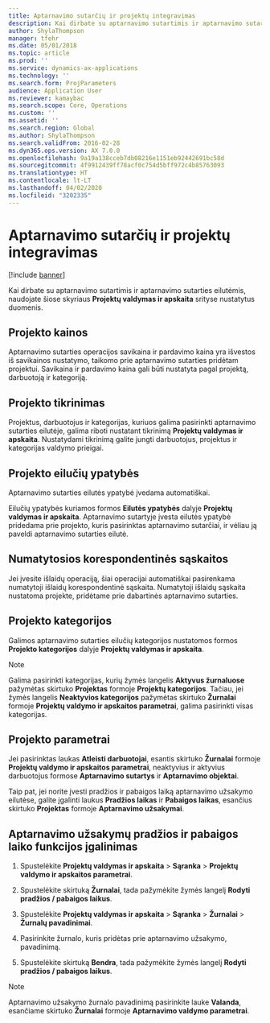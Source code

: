 ```yaml
---
title: Aptarnavimo sutarčių ir projektų integravimas
description: Kai dirbate su aptarnavimo sutartimis ir aptarnavimo sutarties eilutėmis, naudojate šiose skyriaus Projektų valdymas ir apskaita srityse nustatytus duomenis.
author: ShylaThompson
manager: tfehr
ms.date: 05/01/2018
ms.topic: article
ms.prod: ''
ms.service: dynamics-ax-applications
ms.technology: ''
ms.search.form: ProjParameters
audience: Application User
ms.reviewer: kamaybac
ms.search.scope: Core, Operations
ms.custom: ''
ms.assetid: ''
ms.search.region: Global
ms.author: ShylaThompson
ms.search.validFrom: 2016-02-28
ms.dyn365.ops.version: AX 7.0.0
ms.openlocfilehash: 9a19a138cceb7db08216e1151eb92442691bc58d
ms.sourcegitcommit: 4f9912439ff78acf0c754d5bff972c4b85763093
ms.translationtype: HT
ms.contentlocale: lt-LT
ms.lasthandoff: 04/02/2020
ms.locfileid: "3202335"
---
```

# <a name="integration-for-service-agreements-and-projects"></a>Aptarnavimo sutarčių ir projektų integravimas 

[!include [banner](../includes/banner.md)]


Kai dirbate su aptarnavimo sutartimis ir aptarnavimo sutarties eilutėmis, naudojate šiose skyriaus **Projektų valdymas ir apskaita** srityse nustatytus duomenis.

## <a name="project-prices"></a>Projekto kainos

Aptarnavimo sutarties operacijos savikaina ir pardavimo kaina yra išvestos iš savikainos nustatymo, taikomo prie aptarnavimo sutarties pridėtam projektui. Savikaina ir pardavimo kaina gali būti nustatyta pagal projektą, darbuotoją ir kategoriją. 

## <a name="project-validation"></a>Projekto tikrinimas

Projektus, darbuotojus ir kategorijas, kuriuos galima pasirinkti aptarnavimo sutarties eilutėje, galima riboti nustatant tikrinimą **Projektų valdymas ir apskaita**. Nustatydami tikrinimą galite jungti darbuotojus, projektus ir kategorijas valdymo prieigai. 

## <a name="project-line-properties"></a>Projekto eilučių ypatybės

Aptarnavimo sutarties eilutės ypatybė įvedama automatiškai.

Eilučių ypatybės kuriamos formos **Eilutės ypatybės** dalyje **Projektų valdymas ir apskaita**. Aptarnavimo sutartyje įvesta eilutės ypatybė pridedama prie projekto, kuris pasirinktas aptarnavimo sutarčiai, ir vėliau ją paveldi aptarnavimo sutarties eilutė. 

## <a name="default-offset-accounts"></a>Numatytosios korespondentinės sąskaitos

Jei įvesite išlaidų operaciją, šiai operacijai automatiškai pasirenkama numatytoji išlaidų korespondentinė sąskaita. Numatytoji išlaidų sąskaita nustatoma projekte, pridėtame prie dabartinės aptarnavimo sutarties.

## <a name="project-categories"></a>Projekto kategorijos

Galimos aptarnavimo sutarties eilučių kategorijos nustatomos formos **Projekto kategorijos** dalyje **Projektų valdymas ir apskaita**. 

> [!NOTE]
> <P>Galima pasirinkti kategorijas, kurių žymės langelis <STRONG>Aktyvus žurnaluose</STRONG> pažymėtas skirtuko <STRONG>Projektas</STRONG> formoje <STRONG>Projektų kategorijos</STRONG>. Tačiau, jei žymės langelis <STRONG>Neaktyvios kategorijos</STRONG> pažymėtas skirtuko <STRONG>Žurnalai</STRONG> formoje <STRONG>Projektų valdymo ir apskaitos parametrai</STRONG>, galima pasirinkti visas kategorijas.</P>

## <a name="project-parameters"></a>Projekto parametrai

Jei pasirinktas laukas **Atleisti darbuotojai**, esantis skirtuko **Žurnalai** formoje **Projektų valdymo ir apskaitos parametrai**, neaktyvius ir aktyvius darbuotojus formose **Aptarnavimo sutartys** ir **Aptarnavimo objektai**.

Taip pat, jei norite įvesti pradžios ir pabaigos laiką aptarnavimo užsakymo eilutėse, galite įgalinti laukus **Pradžios laikas** ir **Pabaigos laikas**, esančius skirtuko **Projektas** formoje **Aptarnavimo užsakymai**.

## <a name="enable-the-starting-and-ending-time-feature-for-service-orders"></a>Aptarnavimo užsakymų pradžios ir pabaigos laiko funkcijos įgalinimas

1.  Spustelėkite **Projektų valdymas ir apskaita** \> **Sąranka** \> **Projektų valdymo ir apskaitos parametrai**.

2.  Spustelėkite skirtuką **Žurnalai**, tada pažymėkite žymės langelį **Rodyti pradžios / pabaigos laikus**.

3.  Spustelėkite **Projektų valdymas ir apskaita** \> **Sąranka** \> **Žurnalai** \> **Žurnalų pavadinimai**.

4.  Pasirinkite žurnalo, kuris pridėtas prie aptarnavimo užsakymo, pavadinimą.

5.  Spustelėkite skirtuką **Bendra**, tada pažymėkite žymės langelį **Rodyti pradžios / pabaigos laikus**.


> [!NOTE]
> <P>Aptarnavimo užsakymo žurnalo pavadinimą pasirinkite lauke <STRONG>Valanda</STRONG>, esančiame skirtuko <STRONG>Žurnalai</STRONG> formoje <STRONG>Aptarnavimo valdymo parametrai</STRONG>.</P>





